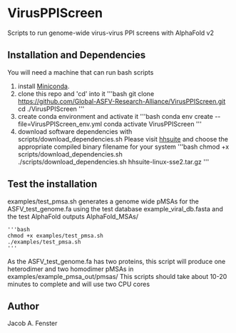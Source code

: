 # VirusPPIScreen

Scripts to run genome-wide virus-virus PPI screens with AlphaFold v2 

## Installation and Dependencies
You will need a machine that can run bash scripts 
1. install [Miniconda](https://docs.anaconda.com/free/miniconda/).
1. clone this repo and 'cd' into it
    '''bash
    git clone https://github.com/Global-ASFV-Research-Alliance/VirusPPIScreen.git 
    cd ./VirusPPIScreen 
    '''
1. create conda environment and activate it
    '''bash
    conda env create --file=VirusPPIScreen_env.yml
    conda activate VirusPPIScreen
    '''
1. download software dependencies with scripts/download_dependencies.sh
Please visit [hhsuite](https://mmseqs.com/hhsuite/) and choose the appropriate compiled 
binary filename for your system
    '''bash
    chmod +x scripts/download_dependencies.sh
    ./scripts/download_dependencies.sh hhsuite-linux-sse2.tar.gz
    '''

## Test the installation
examples/test_pmsa.sh generates a genome wide pMSAs for the ASFV_test_genome.fa 
using the test database example_viral_db.fasta and the test AlphaFold outputs
AlphaFold_MSAs/

    '''bash
    chmod +x examples/test_pmsa.sh
    ./examples/test_pmsa.sh
    '''
As the ASFV_test_genome.fa has two proteins, this script will produce one heterodimer
and two homodimer pMSAs in examples/example_pmsa_out/pmsas/
This scripts should take about 10-20 minutes to complete and will use two CPU cores 

## Author 
Jacob A. Fenster

